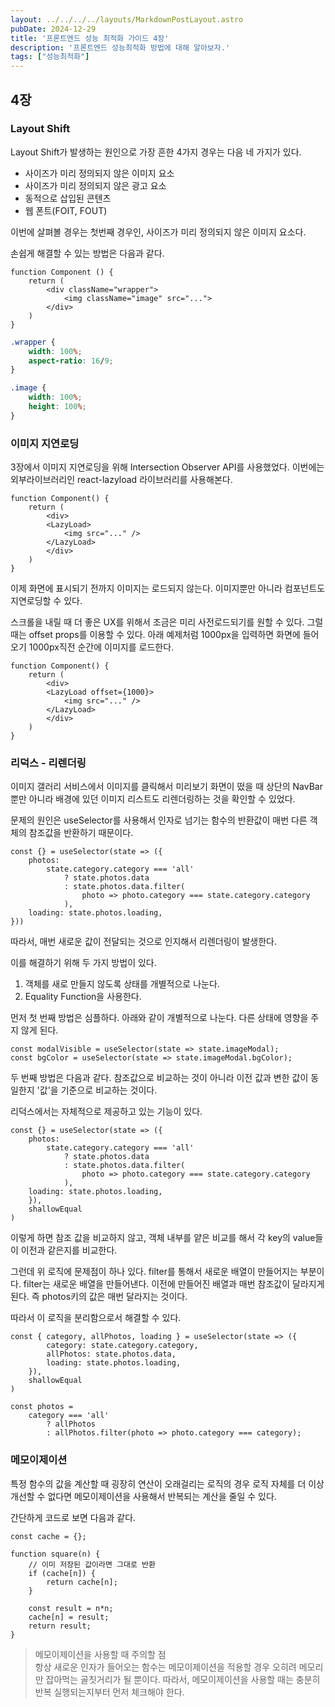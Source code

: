 ```yaml
---
layout: ../../../../layouts/MarkdownPostLayout.astro
pubDate: 2024-12-29
title: '프론트엔드 성능 최적화 가이드 4장'
description: '프론트엔드 성능최적화 방법에 대해 알아보자.'
tags: ["성능최적화"]
---
```


## 4장

### Layout Shift
Layout Shift가 발생하는 원인으로 가장 흔한 4가지 경우는 다음 네 가지가 있다.
- 사이즈가 미리 정의되지 않은 이미지 요소
- 사이즈가 미리 정의되지 않은 광고 요소
- 동적으로 삽입된 콘텐츠
- 웹 폰트(FOIT, FOUT)

이번에 살펴볼 경우는 첫번째 경우인, 사이즈가 미리 정의되지 않은 이미지 요소다.

손쉽게 해결할 수 있는 방법은 다음과 같다.
```tsx
function Component () {
    return (
        <div className="wrapper">
            <img className="image" src="...">
        </div>
    )
}
```

```css
.wrapper {
    width: 100%;
    aspect-ratio: 16/9;
}

.image {
    width: 100%;
    height: 100%;
}
```

### 이미지 지연로딩
3장에서 이미지 지연로딩을 위해 Intersection Observer API를 사용했었다. 이번에는 외부라이브러리인 react-lazyload 라이브러리를 사용해본다.

```tsx
function Component() {
    return (
        <div>
        <LazyLoad>
            <img src="..." />
        </LazyLoad>
        </div>
    )
}
```
이제 화면에 표시되기 전까지 이미지는 로드되지 않는다. 이미지뿐만 아니라 컴포넌트도 지연로딩할 수 있다.

스크롤을 내릴 때 더 좋은 UX를 위해서 조금은 미리 사전로드되기를 원할 수 있다. 그럴 때는 offset props를 이용할 수 있다. 아래 예제처럼 1000px을 입력하면 화면에 들어오기 1000px직전 순간에 이미지를 로드한다.
```tsx
function Component() {
    return (
        <div>
        <LazyLoad offset={1000}>
            <img src="..." />
        </LazyLoad>
        </div>
    )
}
```

### 리덕스 - 리렌더링
이미지 갤러리 서비스에서 이미지를 클릭해서 미리보기 화면이 떴을 때 상단의 NavBar뿐만 아니라 배경에 있던 이미지 리스트도 리렌더링하는 것을 확인할 수 있었다.

문제의 원인은 useSelector를 사용해서 인자로 넘기는 함수의 반환값이 매번 다른 객체의 참조값을 반환하기 때문이다.
```tsx
const {} = useSelector(state => ({
    photos:
        state.category.category === 'all'
            ? state.photos.data
            : state.photos.data.filter(
                photo => photo.category === state.category.category
            ),
    loading: state.photos.loading,
}))
```

따라서, 매번 새로운 값이 전달되는 것으로 인지해서 리렌더링이 발생한다.

이를 해결하기 위해 두 가지 방법이 있다.

1. 객체를 새로 만들지 않도록 상태를 개별적으로 나눈다.
2. Equality Function을 사용한다.

먼저 첫 번째 방법은 심플하다. 아래와 같이 개별적으로 나눈다. 다른 상태에 영향을 주지 않게 된다.
```tsx
const modalVisible = useSelector(state => state.imageModal);
const bgColor = useSelector(state => state.imageModal.bgColor);
```

두 번째 방법은 다음과 같다.
참조값으로 비교하는 것이 아니라 이전 값과 변한 값이 동일한지 '값'을 기준으로 비교하는 것이다.

리덕스에서는 자체적으로 제공하고 있는 기능이 있다.
```tsx
const {} = useSelector(state => ({
    photos:
        state.category.category === 'all'
            ? state.photos.data
            : state.photos.data.filter(
                photo => photo.category === state.category.category
            ),
    loading: state.photos.loading,
    }), 
    shallowEqual
)
```
이렇게 하면 참조 값을 비교하지 않고, 객체 내부를 얕은 비교를 해서 각 key의 value들이 이전과 같은지를 비교한다.

그런데 위 로직에 문제점이 하나 있다. filter를 통해서 새로운 배열이 만들어지는 부분이다. filter는 새로운 배열을 만들어낸다. 이전에 만들어진 배열과 매번 참조값이 달라지게 된다. 즉 photos키의 값은 매번 달라지는 것이다.

따라서 이 로직을 분리함으로서 해결할 수 있다.

```tsx
const { category, allPhotos, loading } = useSelector(state => ({
        category: state.category.category,
        allPhotos: state.photos.data,
        loading: state.photos.loading,
    }), 
    shallowEqual
)

const photos = 
    category === 'all' 
        ? allPhotos 
        : allPhotos.filter(photo => photo.category === category);
```

### 메모이제이션
특정 함수의 값을 계산할 때 굉장히 연산이 오래걸리는 로직의 경우 로직 자체를 더 이상 개선할 수 없다면 메모이제이션을 사용해서 반복되는 계산을 줄일 수 있다.

간단하게 코드로 보면 다음과 같다.
```tsx
const cache = {};

function square(n) {
    // 이미 저장된 값이라면 그대로 반환
    if (cache[n]) { 
        return cache[n];
    }

    const result = n*n;
    cache[n] = result;
    return result;
}
```

> 메모이제이션을 사용할 때 주의할 점   
항상 새로운 인자가 들어오는 함수는 메모이제이션을 적용할 경우 오히려 메모리만 잡아먹는 골칫거리가 될 뿐이다. 따라서, 메모이제이션을 사용할 때는 충분히 반복 실행되는지부터 먼저 체크해야 한다.